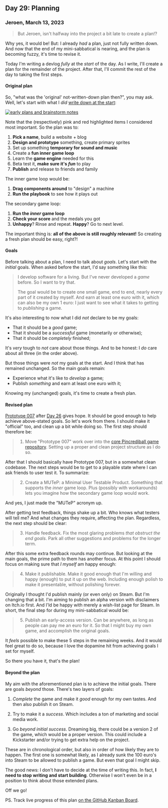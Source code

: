 ## Day 29: Planning

### **Jeroen**, March 13, 2023

> But Jeroen, isn't halfway into the project a bit late to create a plan!?

Why yes, it would be!
But: I already _had_ a plan, just not fully written down.
And now that the end of my mini-sabbatical is nearing, and the plan is becoming fuzzy, it's time to revise it.

Today I'm writing a devlog _fully_ at the _start_ of the day.
As I write, I'll create a plan for the remainder of the project.
After that, I'll commit the rest of the day to taking the first steps.

#### Original plan

So, "what was the 'original' not-written-down plan then?", you may ask.
Well, let's start with what I _did_ [write down at the start](#post-2023-02-16):

[![early plans and brainstorm notes](/img/v2023-02-14a-tipm-design-and-brainstorm.png)](/img/v2023-02-14a-tipm-design-and-brainstorm.png)

Note that the (respectively) pink and red highlighted items I considered most important.
So the plan was to:

1. **Pick a name**, build a website + blog
2. **Design and prototype** something, create primary sprites
3. Set up something **temporary for sound and music**
4. Create a **fun inner game loop**
5. Learn the **game engine** needed for this
6. Beta test it, **make sure it's _fun_** to play
7. **Publish** and release to friends and family

The inner game loop would be:

1. **Drag components around** to "design" a machine
2. **Run the playbook** to see how it plays out

The secondary game loop:

1. **Run the _inner_ game loop**
2. **Check your score** and the medals you got
3. **Unhappy**? Rinse and repeat. **Happy**? Go to next level.

The important thing is: **all of the above is still roughly relevant!**
So creating a fresh plan should be easy, right?!

#### Goals

Before talking about a plan, I need to talk about _goals_.
Let's start with the _initial_ goals.
When asked before the start, I'd say something like this:

> I develop software for a living.
> But I've never developed a _game_ before.
> So I want to try that.
>
> The goal would be to create one small game, end to end, nearly every part of it created by myself.
> And earn at least one euro with it, which can also be my own 1 euro: I just want to see what it takes to getting to _publishing_ a game.

It's also interesting to now what I did _not_ declare to be my goals:

- That it should be a _good_ game;
- That it should be a _successful_ game (monetarily or otherwise);
- That it should be _completely_ finished;

It's _very_ tough to _not_ care about those things.
And to be honest: I _do_ care about all three (in the order above).

But those things were _not_ my goals at the start.
And I think that has remained unchanged.
So the main goals remain:

- Experience what it's like to _develop_ a game;
- Publish _something_ and earn at least one euro with it;

Knowing my (unchanged) goals, it's time to create a fresh plan.

#### Revised plan

[Prototype 007](https://github.com/pincrediball/prototype-007) after [Day 26](#post-2023-03-10) gives hope.
It should be good enough to help achieve above-stated goals.
So let's work from there.
I should make it "official" too, and clean up a bit while doing so.
The first step should therefore be:

<!-- markdownlint-disable MD029 -->

> 1. Move "Prototype 007" work over into the [core Pincrediball game repository](https://github.com/pincrediball/pincrediball).
>    Setting up a proper and clean project structure as I do so.

After that I should basically have Prototype 007, but in a somewhat clean codebase.
The next steps would be to get to a playable state where I can ask friends to user test it.
To summarize:

> 2. Create a MUTeP: a Minimal User Testable Product.
>    Something that supports the _inner_ game loop.
>    Plus (possibly with workarounds) lets you imagine how the secondary game loop would work.

And yes, I just made the "MUTeP" acronym up.

After getting test feedback, things shake up a bit.
Who knows what testers will tell me?
And what changes they require, affecting the plan.
Regardless, the next step should be clear:

> 3. Handle feedback.
>    Fix the most glaring problems _that obstruct the end goals_.
>    Park all other suggestions and problems for the longer term.

After this some extra feedback rounds may continue.
But looking at the main goals, the prime path to them has another focus.
At this point I should focus on making sure that _I myself_ am happy enough:

> 4. Make it publishable.
>    Make it good enough that I'm willing and happy (enough) to put it up on the web.
>    Including enough polish to make it presentable, without polishing forever.

Originally I thought I'd publish mainly (or even only) on Steam.
But I'm changing that a bit.
I'm aiming to publish an alpha version with disclaimers on Itch.io first.
And I'ld be happy with merely a wish-list page for Steam.
In short, the final step for during my mini-sabbatical would be:

> 5. Publish an early-access version.
>    Can be anywhere, as long as people can pay me an euro for it.
>    So that I might buy my own game, and accomplish the original goals.

It _feels_ possible to make these 5 steps in the remaining weeks.
And it would feel great to do so, because I love the dopamine hit from achieving goals I set for myself.

So there you have it, that's the plan!

<!-- markdownlint-enable MD029 -->

#### Beyond the plan

My aim with the aforementioned plan is to achieve the initial goals.
There are goals _beyond_ those.
There's two layers of goals:

1. _Complete_ the game and make it _good_ enough for my own tastes.
   And then also publish it on Steam.

2. Try to make it a _success_.
   Which includes a ton of marketing and social media work.

3. Go _beyond initial success_.
   Dreaming big, there could be a version 2 of the game, which would be a proper version.
   This could include a Kickstarter and/or trying to get extra help on the project.

These are in chronological order, but also in order of how likely they are to happen.
The first one is somewhat likely, as I already sunk the 100 euro's into Steam to be allowed to publish a game.
But even that goal I might skip.

The good news: I don't have to decide at the time of writing this.
In fact, **I need to stop writing and start building**.
Otherwise I won't even be in a position to think about those extended plans.

Off we go!

PS. Track live progress of this plan [on the GitHub Kanban Board](https://github.com/orgs/pincrediball/projects/1/views/1).
